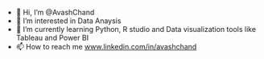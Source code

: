- 👋 Hi, I’m @AvashChand
- 👀 I’m interested in Data Anaysis
- 🌱 I’m currently learning Python, R studio and Data visualization tools like Tableau and Power BI
- 📫 How to reach me  www.linkedin.com/in/avashchand

<!---
AvashChand/AvashChand is a ✨ special ✨ repository because its `README.md` (this file) appears on your GitHub profile.
You can click the Preview link to take a look at your changes.
--->
